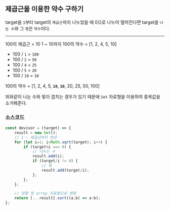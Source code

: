 ## 제곱근을 이용한 약수 구하기

target을 `1`부터 target의 `제곱근`까지 나누었을 때 0으로 나누어 떨어진다면 target을 `나눈 수`와 그 `몫`은 `약수`이다.

---

100의 제곱근 = 10
1 ~ 10까지 100의 약수 = [1, 2, 4, 5, 10]

- 100 / `1` = `100`
- 100 / `2` = `50`
- 100 / `4` = `25`
- 100 / `5` = `20`
- 100 / `10` = `10`

100의 약수 = [1, 2, 4, 5, **`10`**, **`10`**, 20, 25, 50, 100]

위와같이 나눈 수와 몫이 겹치는 경우가 있기 때문에 `Set` 자료형을 이용하여 중복값을 소거해준다.

### 소스코드

```javascript
const devisor = (target) => {
    result = new Set();
    // 1 ~ 제곱근까지 연산
    for (let i=1; i<Math.sqrt(target); i++) {
        if (target%i === 0) {
            // 나누는 수
            result.add(i);
            if (target/i != 0) {
                // 몫
                result.add(target/i);
            };
        };
    };

    // 정렬 및 array 자료형으로 변환
    return [...result].sort((a,b) => a-b);
};
```
